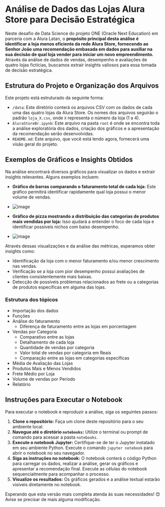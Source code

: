 # Análise de Dados das Lojas Alura Store para Decisão Estratégica

Neste desafio de Data Science do projeto ONE (Oracle Next Education) em parceria com a Alura Latan, o **propósito principal desta análise é identificar a loja menos eficiente da rede Alura Store, fornecendo ao Senhor João uma recomendação embasada em dados para auxiliar na sua decisão de qual loja vender para iniciar um novo empreendimento.** Através da análise de dados de vendas, desempenho e avaliações de quatro lojas fictícias, buscamos extrair insights valiosos para essa tomada de decisão estratégica.

## Estrutura do Projeto e Organização dos Arquivos

Este projeto está estruturado da seguinte forma:

* `/data`: Este diretório conterá os arquivos CSV com os dados de cada uma das quatro lojas da Alura Store. Os nomes dos arquivos seguirão o padrão `loja_X.csv`, onde `X` representa o número da loja (1 a 4).
* `AluraStoreBr.ipynb`: Este arquivo na pasta `root` é onde se encontra toda a análise exploratória dos dados, criação dos gráficos e a apresentação da recomendação serão desenvolvidas.
* `README.md`: Este arquivo, que você está lendo agora, fornecerá uma visão geral do projeto.

## Exemplos de Gráficos e Insights Obtidos

Na análise encontrará diversos gráficos para visualizar os dados e extrair insights relevantes. Alguns exemplos incluem:

* **Gráfico de barras comparando o faturamento total de cada loja:** Este gráfico permitirá identificar rapidamente qual loja possui o menor volume de vendas.
* ![image](https://github.com/user-attachments/assets/afafc37c-9bf5-4137-9c42-edc114190474)

* **Gráfico de pizza mostrando a distribuição das categorias de produtos mais vendidas por loja:** Isso ajudará a entender o foco de cada loja e identificar possíveis nichos com baixo desempenho.
* ![image](https://github.com/user-attachments/assets/bb1b655f-094d-4abf-8a34-3d3d770efe8c)


Através dessas visualizações e da análise das métricas, esperamos obter insights como:

* Identificação da loja com o menor faturamento e/ou menor crescimento nas vendas.
* Verificação se a loja com pior desempenho possui avaliações de clientes consistentemente mais baixas.
* Detecção de possíveis problemas relacionados ao frete ou a categorias de produtos específicas em alguma das lojas.

### Estrutura dos tópicos
- Importação dos dados
- Funções
- Análise do faturamento
  - Diferença de faturamento entre as lojas em porcentagem
- Vendas por Categoria
  - Comparativo entre as lojas
  - Detalhamento de cada loja
  - Quantidade de vendas por categoria
  - Valor total de vendas por categoria em Reais
  - Comparação entre as lojas em categorias específicas
- Média de Avaliação das Lojas
- Produtos Mais e Menos Vendidos
- Frete Médio por Loja
- Volume de vendas por Período
- Relatório

## Instruções para Executar o Notebook

Para executar o notebook e reproduzir a análise, siga os seguintes passos:

1.  **Clone o repositório:** Faça um clone deste repositório para o seu ambiente local.
2.  **Navegue até o diretório `notebooks`:** Utilize o terminal ou prompt de comando para acessar a pasta `notebooks`.
3.  **Execute o notebook Jupyter:** Certifique-se de ter o Jupyter instalado em seu ambiente Python. Execute o comando `jupyter notebook` para abrir o notebook no seu navegador.
4.  **Siga as instruções no notebook:** O notebook conterá o código Python para carregar os dados, realizar a análise, gerar os gráficos e apresentar a recomendação final. Execute as células do notebook sequencialmente para acompanhar o processo.
5.  **Visualize os resultados:** Os gráficos gerados e a análise textual estarão visíveis diretamente no notebook.

Esperando que esta versão mais completa atenda às suas necessidades! 😊 Avise se precisar de mais alguma modificação.
